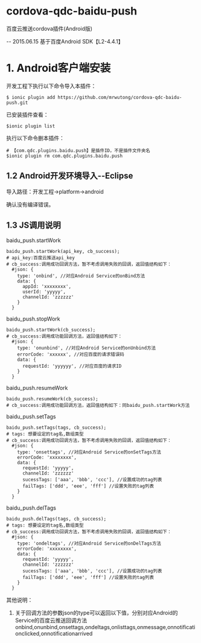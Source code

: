 # cordova-qdc-baidu-push
百度云推送cordova插件(Android版)

-- 2015.06.15 基于百度Android SDK【L2-4.4.1】

# 1. Android客户端安装
开发工程下执行以下命令导入本插件：

	$ ionic plugin add https://github.com/mrwutong/cordova-qdc-baidu-push.git

已安装插件查看：

	$ionic plugin list


执行以下命令删本插件：

	# 【com.qdc.plugins.baidu.push】是插件ID，不是插件文件夹名
	$ionic plugin rm com.qdc.plugins.baidu.push

## 1.2 Android开发环境导入--Eclipse
导入路径：开发工程->platform->android

确认没有编译错误。

## 1.3 JS调用说明

baidu_push.startWork

	baidu_push.startWork(api_key, cb_success);
	# api_key:百度云推送api_key
	# cb_success:调用成功回调方法，暂不考虑调用失败的回调，返回值结构如下：
	  #json: {
	    type: 'onbind', //对应Android Service的onBind方法
	    data: {
	      appId: 'xxxxxxxx',
	      userId: 'yyyyy',
	      channelId: 'zzzzzz'
	    }
	  }

baidu_push.stopWork

	baidu_push.startWork(cb_success);
	# cb_success:调用成功能回调方法，返回值结构如下：
	  #json: {
	    type: 'onunbind', //对应Android Service的onUnbind方法
	    errorCode: 'xxxxxx', //对应百度的请求错误码
	    data: {
	      requestId: 'yyyyyy', //对应百度的请求ID
	    }
	  }

baidu_push.resumeWork

	baidu_push.resumeWork(cb_success);
	# cb_success:调用成功能回调方法，返回值结构如下：同baidu_push.startWork方法

baidu_push.setTags

	baidu_push.setTags(tags, cb_success);
	# tags: 想要设定的tag名,数组类型
	# cb_success:调用成功回调方法，暂不考虑调用失败的回调，返回值结构如下：
	  #json: {
	    type: 'onsettags', //对应Android Service的onSetTags方法
	    errorCode: 'xxxxxxxx',
	    data: {
	      requestId: 'yyyyy',
	      channelId: 'zzzzzz'
	      sucessTags: ['aaa', 'bbb', 'ccc'], //设置成功的tag列表
	      failTags: ['ddd', 'eee', 'fff'] //设置失败的tag列表
	    }
	  }

baidu_push.delTags

	baidu_push.delTags(tags, cb_success);
	# tags: 想要设定的tag名,数组类型
	# cb_success:调用成功回调方法，暂不考虑调用失败的回调，返回值结构如下：
	  #json: {
	    type: 'ondeltags', //对应Android Service的onDelTags方法
	    errorCode: 'xxxxxxxx',
	    data: {
	      requestId: 'yyyyy',
	      channelId: 'zzzzzz'
	      sucessTags: ['aaa', 'bbb', 'ccc'], //设置成功的tag列表
	      failTags: ['ddd', 'eee', 'fff'] //设置失败的tag列表
	    }
	  }

其他说明：

1. 关于回调方法的参数json的type可以返回以下值，分别对应Android的Service的百度云推送回调方法
onbind,onunbind,onsettags,ondeltags,onlisttags,onmessage,onnotificationclicked,onnotificationarrived
	